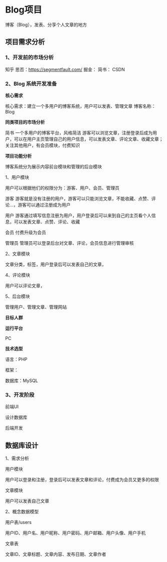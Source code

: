 # Blog项目

博客（Blog），发表、分享个人文章的地方

## 项目需求分析

### 1、开发前的市场分析

知乎
思否：https://segmentfault.com/
掘金：
简书：
CSDN

### 2、Blog 系统开发准备

**核心需求**

核心需求：建立一个多用户的博客系统，用户可以发表、管理文章
博客名称：Blog

**同类项目的市场分析**

简书
一个多用户的博客平台，风格简洁
游客可以浏览文章，注册登录后成为用户，可以在用户主页管理自己的用户信息，可以发表文章、评论文章、收藏文章；关注其他用户，有会员模块，付费知识

**项目功能分析**

博客系统分为展示内容前台模块和管理的后台模块

1、用户模块

用户可以根据他们的权限分为：游客、用户、会员、管理员

游客
游客就是没有注册的用户，游客可以只能浏览文章，不能收藏、点赞、评论...，游客可以通过注册成为用户

用户
游客通过填写信息注册为用户，用户登录后可以来到自己的主页看个人信息，可以发表文章、点赞、评论、收藏

会员
付费升级为会员

管理员
管理员可以登录后台对文章、评论，会员信息进行管理审核

2、文章模块

文章分类，标签，用户登录后可以发表自己的文章，

4、评论模块

用户可以评论文章，

5、后台模块

管理用户、管理文章、管理网站

**目标人群**

**运行平台**

PC

**技术选型**

语言：PHP

框架：

数据库：MySQL

### 3、开发阶段

前端UI

设计数据库

后端开发

## 数据库设计

1、需求分析

用户模块

用户可以登录和注册，登录后可以发表文章和评论，付费成为会员又更多的权限

文章模块

用户可以发表自己文章

2、概念数据模型

用户表/users

用户ID、用户名、用户昵称、用户密码、用户邮箱、用户头像、用户手机

文章表

文章ID、文章标题、文章内容、发布日期、文章作者



